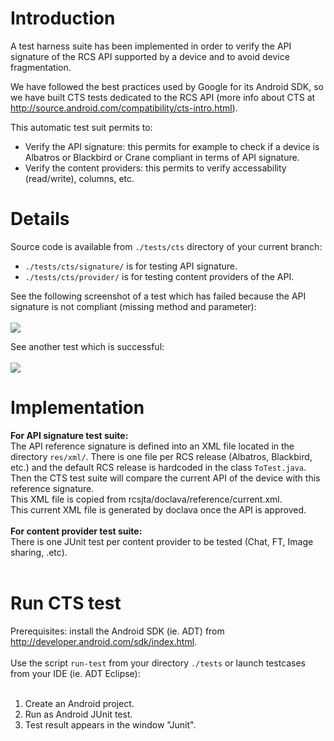 # Introduction #

A test harness suite has been implemented in order to verify the API signature of the RCS API supported by a device and to avoid device fragmentation.

We have followed the best practices used by Google for its Android SDK, so we have built CTS tests dedicated to the RCS API (more info about CTS at http://source.android.com/compatibility/cts-intro.html).

This automatic test suit permits to:
- Verify the API signature: this permits for example to check if a device is Albatros or Blackbird or Crane compliant in terms of API signature.
- Verify the content providers: this permits to verify accessability (read/write), columns, etc.

# Details #

Source code is available from `./tests/cts` directory of your current branch:<br>
- <code>./tests/cts/signature/</code> is for testing API signature.<br>
- <code>./tests/cts/provider/</code> is for testing content providers of the API.<br>

See the following screenshot of a test which has failed because the API signature is not compliant (missing method and parameter):<br>
<br>
<img src='https://rcsjta.googlecode.com/git/docs/website/test_harness_ko.png' />

See another test which is successful:<br>
<br>
<img src='https://rcsjta.googlecode.com/git/docs/website/test_harness_ok.png' />

<h1>Implementation</h1>

<b>For API signature test suite:</b><br>
The API reference signature is defined into an XML file located in the directory <code>res/xml/</code>. There is one file per RCS release (Albatros, Blackbird, etc.) and the default RCS release is hardcoded in the class <code>ToTest.java</code>. Then the CTS test suite will compare the current API of the device with this reference signature.<br>
This XML file is copied from rcsjta/doclava/reference/current.xml.<br>
This current XML file is generated by doclava once the API is approved.<br>
<br>
<b>For content provider test suite:</b><br>
There is one JUnit test per content provider to be tested (Chat, FT, Image sharing, .etc).<br>
<br>
<h1>Run CTS test</h1>

Prerequisites: install the Android SDK (ie. ADT) from <a href='http://developer.android.com/sdk/index.html'>http://developer.android.com/sdk/index.html</a>.<br>
<br>
Use the script <code>run-test</code> from your directory <code>./tests</code> or launch testcases from your IDE (ie. ADT Eclipse):<br>
<br>
1) Create an Android project.<br>
2) Run as Android JUnit test.<br>
3) Test result appears in the window "Junit".<br>